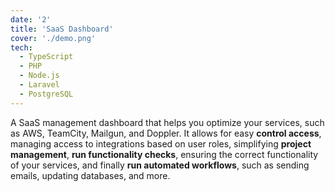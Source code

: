 ```yaml
---
date: '2'
title: 'SaaS Dashboard'
cover: './demo.png'
tech:
  - TypeScript
  - PHP
  - Node.js
  - Laravel
  - PostgreSQL
---
```


A SaaS management dashboard that helps you optimize your services, such as AWS, TeamCity, Mailgun, and Doppler. It
allows for easy **control access**, managing access to integrations based on user roles, simplifying **project
management**, **run functionality checks**, ensuring the correct functionality of your services, and finally **run
automated workflows**, such as sending emails, updating databases, and more.
